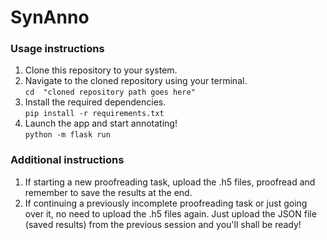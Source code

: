 # SynAnno

### Usage instructions


1. Clone this repository to your system.</li>
2. Navigate to the cloned repository using your terminal. </br>
``` cd  "cloned repository path goes here" ```
3. Install the required dependencies. </br>
```pip install -r requirements.txt```
4. Launch the app and start annotating!</br>
```python -m flask run```  

### Additional instructions
1. If starting a new proofreading task, upload the .h5 files, proofread and remember to save the results at the end.
2. If continuing a previously incomplete proofreading task or just going over it, no need to upload the .h5 files again. Just upload the JSON file (saved results) from the previous session and you'll shall be ready!
